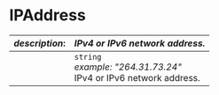 
# IPAddress

| *description*:   | *IPv4 or IPv6 network address.*|
|----|----|
|  |  ``` string ``` <br/>  *example: "264.31.73.24"* <br/>IPv4 or IPv6 network address.|

 
